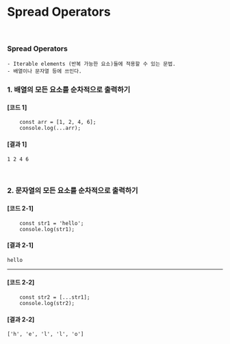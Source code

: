 # Spread Operators
<br/>

### Spread Operators
    - Iterable elements (반복 가능한 요소)들에 적용할 수 있는 문법.
    - 배열이나 문자열 등에 쓰인다.

### 1. 배열의 모든 요소를 순차적으로 출력하기
#### [코드 1]
```plaintext
    const arr = [1, 2, 4, 6];
    console.log(...arr);
```
#### [결과 1]
    1 2 4 6
<br/>

### 2. 문자열의 모든 요소를 순차적으로 출력하기
#### [코드 2-1]
```plaintext
    const str1 = 'hello';
    console.log(str1);
```
#### [결과 2-1]
    hello
---
#### [코드 2-2]
```plaintext
    const str2 = [...str1];
    console.log(str2);
```
#### [결과 2-2]
    ['h', 'e', 'l', 'l', 'o']
<br/>
